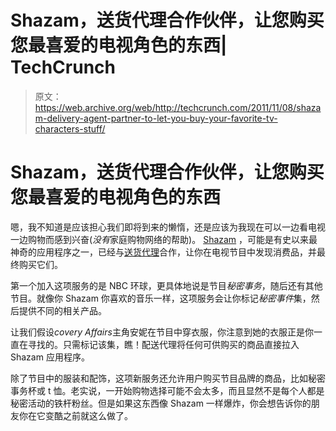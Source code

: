 # Shazam，送货代理合作伙伴，让您购买您最喜爱的电视角色的东西| TechCrunch

> 原文：<https://web.archive.org/web/http://techcrunch.com/2011/11/08/shazam-delivery-agent-partner-to-let-you-buy-your-favorite-tv-characters-stuff/>

# Shazam，送货代理合作伙伴，让您购买您最喜爱的电视角色的东西

嗯，我不知道是应该担心我们即将到来的懒惰，还是应该为我现在可以一边看电视一边购物而感到兴奋(*没有*家庭购物网络的帮助)。 [Shazam](https://web.archive.org/web/20230303101537/https://techcrunch.com/tag/shazam/) ，可能是有史以来最神奇的应用程序之一，已经与[送货代理](https://web.archive.org/web/20230303101537/https://techcrunch.com/tag/delivery-agent/)合作，让你在电视节目中发现消费品，并最终购买它们。

第一个加入这项服务的是 NBC 环球，更具体地说是节目*秘密事务*，随后还有其他节目。就像你 Shazam 你喜欢的音乐一样，这项服务会让你标记*秘密事件*集，然后提供不同的相关产品。

让我们假设*covery Affairs*主角安妮在节目中穿衣服，你注意到她的衣服正是你一直在寻找的。只需标记该集，瞧！配送代理将任何可供购买的商品直接拉入 Shazam 应用程序。

除了节目中的服装和配饰，这项新服务还允许用户购买节目品牌的商品，比如秘密事务杯或 t 恤。老实说，一开始购物选择可能不会太多，而且显然不是每个人都是秘密活动的铁杆粉丝。但是如果这东西像 Shazam 一样爆炸，你会想告诉你的朋友你在它变酷之前就这么做了。